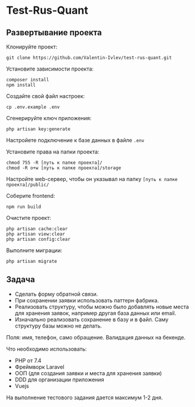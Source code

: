 # Test-Rus-Quant

## Развертывание проекта

Клонируйте проект:
```shell
git clone https://github.com/Valentin-Ivlev/test-rus-quant.git
```
Установите зависимости проекта:
```shell
composer install
npm install
```
Создайте свой файл настроек:
```shell
cp .env.example .env
```
Сгенерируйте ключ приложения:
```shell
php artisan key:generate
```
Настройете подключение к базе данных в файле `.env`

Установите права на папки проекта:
```shell
chmod 755 -R [путь к папке проекта]/
chmod -R o+w [путь к папке проекта]/storage
```
Настройте web-сервер, чтобы он указывал на папку `[путь к папке проекта]/public/`

Соберите frontend:
```shell
npm run build
```
Очистите проект:
```shell
php artisan cache:clear
php artisan view:clear
php artisan config:clear
```
Выполните миграции:
```shell
php artisan migrate
```

## Задача
- Сделать форму обратной связи.
- При сохранении заявки использовать паттерн фабрика.
- Реализовать структуру, чтобы можно было добавлять новые места для хранения заявок, например другая база данных или email.
- Изначально реализовать сохранение в базу и в файл. Саму структуру базы можно не делать.

Поля: имя, телефон, само обращение. Валидация данных на бекенде.

Что необходимо использовать:
- PHP от 7.4
- Фреймворк Laravel
- ООП (для создания заявки и места для хранения заявки)
- DDD для организации приложения
- Vuejs

На выполнение тестового задания дается максимум 1-2 дня.
</i>
